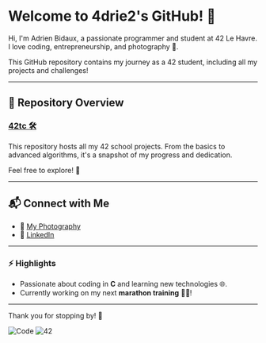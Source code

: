 # Welcome to 4drie2's GitHub! 👋  

Hi, I'm Adrien Bidaux, a passionate programmer and student at 42 Le Havre.  
I love coding, entrepreneurship, and photography 🌟.  

This GitHub repository contains my journey as a 42 student, including all my projects and challenges!  

---

## 📂 Repository Overview
### [42tc 🛠️](https://github.com/4drie2/42tc)  
This repository hosts all my 42 school projects. From the basics to advanced algorithms, it's a snapshot of my progress and dedication.  

Feel free to explore! 🚀  

---

## 📬 Connect with Me  
- 📸 [My Photography](https://instagram.com/your-photography-link)  
- 💼 [LinkedIn](https://www.linkedin.com/in/your-profile-link)  

---

### ⚡ Highlights
- Passionate about coding in **C** and learning new technologies 🌐.  
- Currently working on my next **marathon training** 🏃‍♂️!  

---

Thank you for stopping by! 🎉  

![Code](https://img.shields.io/badge/Made%20with-Love-%23FF69B4) ![42](https://img.shields.io/badge/42-Student-blue)
